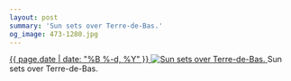 ```yaml
---
layout: post
summary: 'Sun sets over Terre-de-Bas.'
og_image: 473-1280.jpg
---
```


<p>
 <time>
  <a href="/473">
   {{ page.date | date: "%B %-d, %Y" }}
  </a>
 </time>
 <a href="/473">
  <img alt="Sun sets over Terre-de-Bas." data-taken="3/14/2016" sizes="(min-width: 700px) 50vw, calc(100vw - 2rem)" src="{{ site.assets_url }}/473-640.jpg" srcset="{{ site.assets_url }}/473-1280.jpg 1280w, {{ site.assets_url }}/473-960.jpg 960w, {{ site.assets_url }}/473-640.jpg 640w, {{ site.assets_url }}/473-320.jpg 320w"/>
 </a>
 <span>
  Sun sets over Terre-de-Bas.
 </span>
</p>
